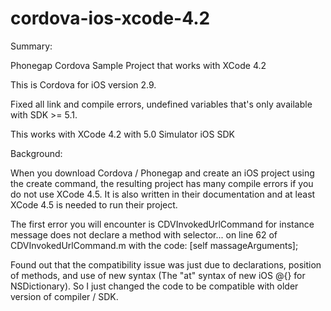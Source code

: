 cordova-ios-xcode-4.2
=====================

Summary:

Phonegap Cordova Sample Project that works with XCode 4.2

This is Cordova for iOS version 2.9.

Fixed all link and compile errors, undefined variables that's only available with SDK >= 5.1.

This works with XCode 4.2 with 5.0 Simulator iOS SDK


Background:

When you download Cordova / Phonegap and create an iOS project using the create command, the resulting project has many compile errors if you do not use XCode 4.5. It is also written in their documentation and at least XCode 4.5 is needed to run their project. 

The first error you will encounter is CDVInvokedUrlCommand for instance message does not declare a method with selector... on line 62 of CDVInvokedUrlCommand.m with the code: [self massageArguments];


Found out that the compatibility issue was just due to declarations, position of methods, and use of new syntax (The "at" syntax of new iOS @{} for NSDictionary). So I just changed the code to be compatible with older version of compiler / SDK.
